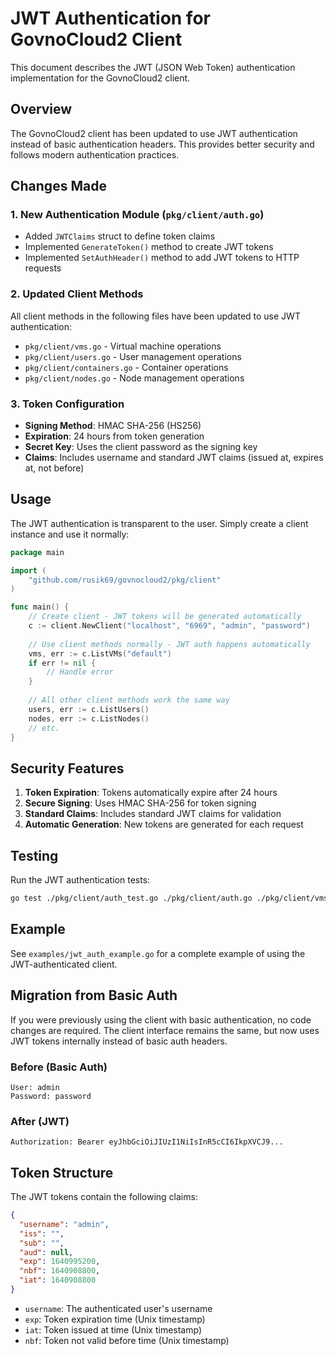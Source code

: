 # JWT Authentication for GovnoCloud2 Client

This document describes the JWT (JSON Web Token) authentication implementation for the GovnoCloud2 client.

## Overview

The GovnoCloud2 client has been updated to use JWT authentication instead of basic authentication headers. This provides better security and follows modern authentication practices.

## Changes Made

### 1. New Authentication Module (`pkg/client/auth.go`)

- Added `JWTClaims` struct to define token claims
- Implemented `GenerateToken()` method to create JWT tokens
- Implemented `SetAuthHeader()` method to add JWT tokens to HTTP requests

### 2. Updated Client Methods

All client methods in the following files have been updated to use JWT authentication:

- `pkg/client/vms.go` - Virtual machine operations
- `pkg/client/users.go` - User management operations
- `pkg/client/containers.go` - Container operations
- `pkg/client/nodes.go` - Node management operations

### 3. Token Configuration

- **Signing Method**: HMAC SHA-256 (HS256)
- **Expiration**: 24 hours from token generation
- **Secret Key**: Uses the client password as the signing key
- **Claims**: Includes username and standard JWT claims (issued at, expires at, not before)

## Usage

The JWT authentication is transparent to the user. Simply create a client instance and use it normally:

```go
package main

import (
    "github.com/rusik69/govnocloud2/pkg/client"
)

func main() {
    // Create client - JWT tokens will be generated automatically
    c := client.NewClient("localhost", "6969", "admin", "password")
    
    // Use client methods normally - JWT auth happens automatically
    vms, err := c.ListVMs("default")
    if err != nil {
        // Handle error
    }
    
    // All other client methods work the same way
    users, err := c.ListUsers()
    nodes, err := c.ListNodes()
    // etc.
}
```

## Security Features

1. **Token Expiration**: Tokens automatically expire after 24 hours
2. **Secure Signing**: Uses HMAC SHA-256 for token signing
3. **Standard Claims**: Includes standard JWT claims for validation
4. **Automatic Generation**: New tokens are generated for each request

## Testing

Run the JWT authentication tests:

```bash
go test ./pkg/client/auth_test.go ./pkg/client/auth.go ./pkg/client/vms.go -v
```

## Example

See `examples/jwt_auth_example.go` for a complete example of using the JWT-authenticated client.

## Migration from Basic Auth

If you were previously using the client with basic authentication, no code changes are required. The client interface remains the same, but now uses JWT tokens internally instead of basic auth headers.

### Before (Basic Auth)
```
User: admin
Password: password
```

### After (JWT)
```
Authorization: Bearer eyJhbGciOiJIUzI1NiIsInR5cCI6IkpXVCJ9...
```

## Token Structure

The JWT tokens contain the following claims:

```json
{
  "username": "admin",
  "iss": "",
  "sub": "",
  "aud": null,
  "exp": 1640995200,
  "nbf": 1640908800,
  "iat": 1640908800
}
```

- `username`: The authenticated user's username
- `exp`: Token expiration time (Unix timestamp)
- `iat`: Token issued at time (Unix timestamp)
- `nbf`: Token not valid before time (Unix timestamp) 